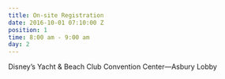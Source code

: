 ```yaml
---
title: On-site Registration
date: 2016-10-01 07:10:00 Z
position: 1
time: 8:00 am - 9:00 am
day: 2
---
```


Disney’s Yacht & Beach Club Convention Center—Asbury Lobby